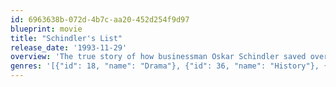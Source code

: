 ```yaml
---
id: 6963638b-072d-4b7c-aa20-452d254f9d97
blueprint: movie
title: "Schindler's List"
release_date: '1993-11-29'
overview: 'The true story of how businessman Oskar Schindler saved over a thousand Jewish lives from the Nazis while they worked as slaves in his factory during World War II.'
genres: '[{"id": 18, "name": "Drama"}, {"id": 36, "name": "History"}, {"id": 10752, "name": "War"}]'
---
```

